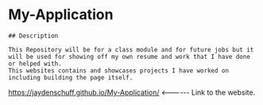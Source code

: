 # My-Application
~~~~~~~~~~~~~~~~~~
## Description

This Repository will be for a class module and for future jobs but it will be used for showing off my own resume and work that I have done or helped with.
This websites contains and showcases projects I have worked on including building the page itself.
~~~~~~~~~~~~~~~~~~~~~~~~
https://jaydenschuff.github.io/My-Application/ <------ Link to the website.
~~~~~~~~~~~~~~~~~~
